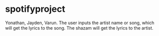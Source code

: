 # spotifyproject
Yonathan, Jayden, Varun.
The user inputs the artist name or song, which will get the lyrics to the song.
The shazam will get the lyrics to the artist.
